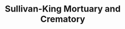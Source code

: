 ---
title: "Sullivan-King Mortuary and Crematory"
url: /anderson/sullivan-king-mortuary-and-crematory/
shop: Bestattungen
---
